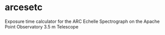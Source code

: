 # arcesetc
Exposure time calculator for the ARC Echelle Spectrograph on the Apache Point Observatory 3.5 m Telescope
